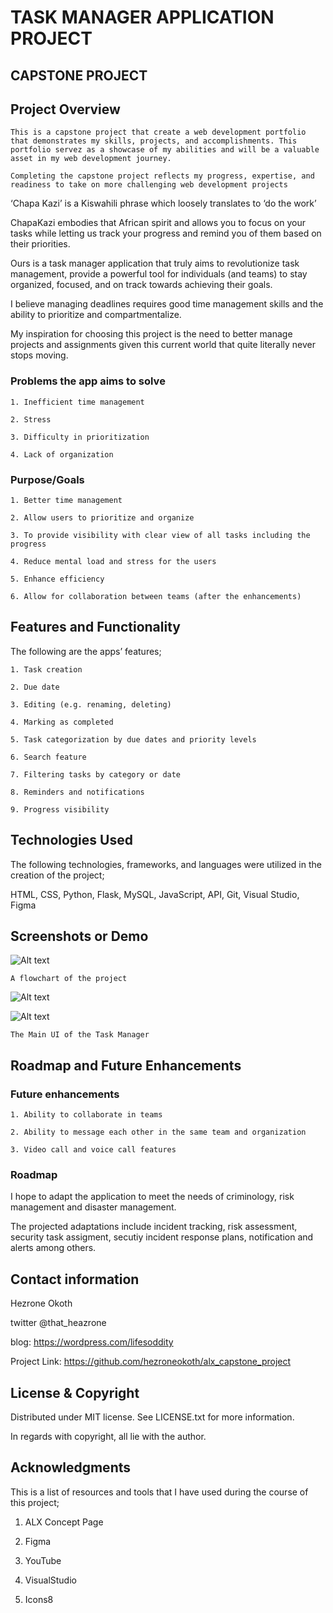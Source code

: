 # TASK MANAGER APPLICATION PROJECT

## CAPSTONE PROJECT

<!--- ## Project Objective

The objective of the capstone project is to create a web development portfolio that demonstrates your skills, projects, and accomplishments. This portfolio will serve as a showcase of your abilities and will be a valuable asset in your web development journey. By completing the capstone project, you will have a comprehensive portfolio that reflects your progress, expertise, and readiness to take on more challenging web development projects. --->

## Project Overview

<!--- Provide a brief description of the project, its purpose, and goals. Explain what problem the project aims to solve or what value it brings to users. --->

    This is a capstone project that create a web development portfolio that demonstrates my skills, projects, and accomplishments. This portfolio servez as a showcase of my abilities and will be a valuable asset in my web development journey.
    
    Completing the capstone project reflects my progress, expertise, and readiness to take on more challenging web development projects

‘Chapa Kazi’ is a Kiswahili phrase which loosely translates to ‘do the work’

ChapaKazi embodies that African spirit and allows you to focus on your tasks while letting us track your progress and remind you of them based on their priorities.

Ours is a task manager application that truly aims to revolutionize task management, provide a powerful tool for individuals (and teams) to stay organized, focused, and on track towards achieving their goals.

I believe managing deadlines requires good time management skills and the ability to prioritize and compartmentalize.

My inspiration for choosing this project is the need to better manage projects and assignments given this current world that quite literally never stops moving.

### Problems the app aims to solve

    1. Inefficient time management

    2. Stress

    3. Difficulty in prioritization

    4. Lack of organization

### Purpose/Goals

    1. Better time management

    2. Allow users to prioritize and organize

    3. To provide visibility with clear view of all tasks including the progress

    4. Reduce mental load and stress for the users

    5. Enhance efficiency

    6. Allow for collaboration between teams (after the enhancements)

## Features and Functionality

The following are the apps’ features;

    1. Task creation

    2. Due date

    3. Editing (e.g. renaming, deleting)

    4. Marking as completed

    5. Task categorization by due dates and priority levels

    6. Search feature

    7. Filtering tasks by category or date

    8. Reminders and notifications

    9. Progress visibility

## Technologies Used

The following technologies, frameworks, and languages were utilized in the creation of the project;

HTML, CSS, Python, Flask, MySQL, JavaScript, API, Git, Visual Studio, Figma

## Screenshots or Demo

<!--- Include screenshots or a link to a live demo if available. Visual representations can help readers understand the project’s appearance and functionality. --->

![Alt text](<ChapaKazi Flowchart.jpg>)

    A flowchart of the project

![Alt text](<ChapaKazi Main UI.png>)

![Alt text](<ChapaKazi UI.png>)

    The Main UI of the Task Manager

## Roadmap and Future Enhancements

<!--- Share any future plans or potential improvements for the project. This could include additional features, performance optimizations, or scalability considerations. --->

### Future enhancements

    1. Ability to collaborate in teams

    2. Ability to message each other in the same team and organization

    3. Video call and voice call features

### Roadmap

I hope to adapt the application to meet the needs of criminology, risk management and disaster management.

The projected adaptations include incident tracking, risk assessment, security task assigment, secutiy incident response plans, notification and alerts among others.

## Contact information

Hezrone Okoth

twitter @that_heazrone

blog: https://wordpress.com/lifesoddity

Project Link: https://github.com/hezroneokoth/alx_capstone_project

## License & Copyright

Distributed under MIT license. See LICENSE.txt for more information.

In regards with copyright, all lie with the author.

## Acknowledgments

This is a list of resources and tools that I have used during the course of this project;

1. ALX Concept Page

2. Figma

3. YouTube

4. VisualStudio

5. Icons8